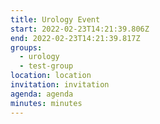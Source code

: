 ```yaml
---
title: Urology Event
start: 2022-02-23T14:21:39.806Z
end: 2022-02-23T14:21:39.817Z
groups:
  - urology
  - test-group
location: location
invitation: invitation
agenda: agenda
minutes: minutes
---
```

